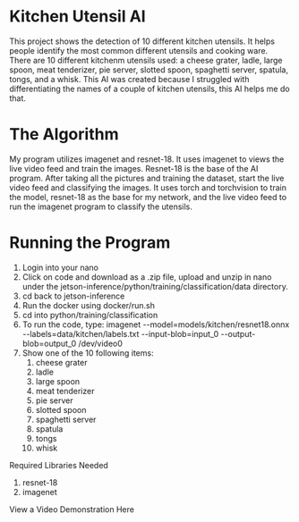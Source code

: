 # Kitchen Utensil AI
This project shows the detection of 10 different kitchen utensils. It helps people identify the most common different utensils and cooking ware. There are 10 different kitchenm utensils used: a cheese grater, ladle, large spoon, meat tenderizer, pie server, slotted spoon, spaghetti server, spatula, tongs, and a whisk. This AI was created because I struggled with differentiating the names of a couple of kitchen utensils, this AI helps me do that.

# The Algorithm
My program utilizes imagenet and resnet-18. It uses imagenet to views the live video feed and train the images. Resnet-18 is the base of the AI program. After taking all the pictures and training the dataset, start the live video feed and classifying the images. It uses torch and torchvision to train the model, resnet-18 as the base for my network, and the live video feed to run the imagenet program to classify the utensils.

# Running the Program
1. Login into your nano
2. Click on code and download as a .zip file, upload and unzip in nano under the jetson-inference/python/training/classification/data directory.
3. cd back to jetson-inference
4. Run the docker using docker/run.sh
5. cd into python/training/classification
6. To run the code, type: imagenet --model=models/kitchen/resnet18.onnx --labels=data/kitchen/labels.txt --input-blob=input_0 --output-blob=output_0 /dev/video0
7. Show one of the 10 following items:
    1. cheese grater
    2. ladle
    3. large spoon
    4. meat tenderizer
    5. pie server
    6. slotted spoon
    7. spaghetti server
    8. spatula
    9. tongs
    10. whisk

Required Libraries Needed
1. resnet-18
2. imagenet

View a Video Demonstration Here
